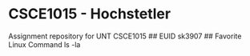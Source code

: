 # CSCE1015 - Hochstetler
Assignment repository for UNT CSCE1015
# #   E U I D  
 s k 3 9 0 7  
 # #   F a v o r i t e   L i n u x   C o m m a n d  
 l s   - l a  
 